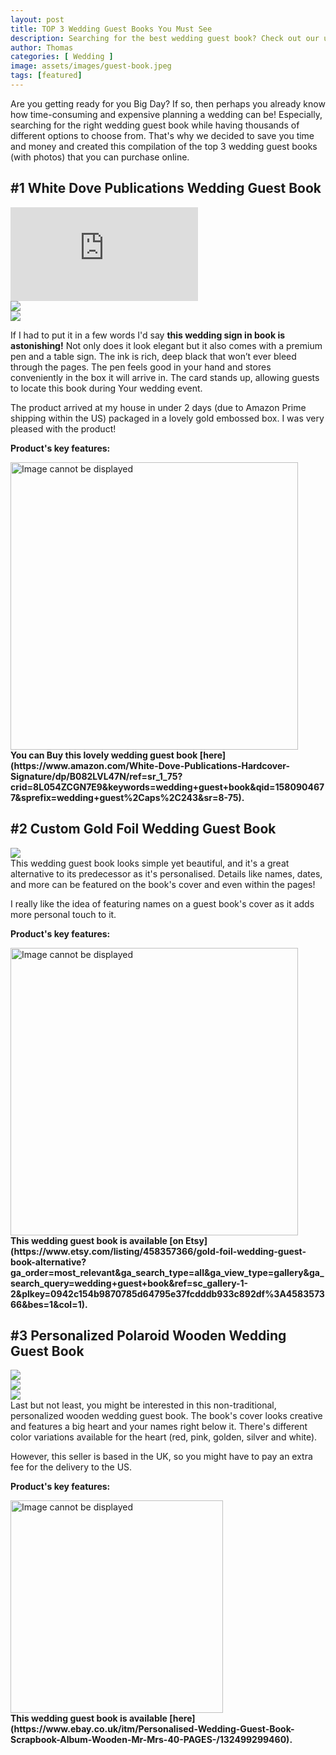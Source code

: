 ```yaml
---
layout: post
title: TOP 3 Wedding Guest Books You Must See
description: Searching for the best wedding guest book? Check out our ultimate list of the top 3 wedding guest books that you can buy online! Every guest book on our list has unique and amazing features.
author: Thomas
categories: [ Wedding ]
image: assets/images/guest-book.jpeg
tags: [featured]
---
```

Are you getting ready for you Big Day? If so, then perhaps you already know how time-consuming and expensive planning a wedding can be! 
Especially, searching for the right wedding guest book while having thousands of different options to choose from.
That's why we decided to save you time and money and created this compilation of the top 3 wedding guest books (with photos) that you can purchase online.


## #1 White Dove Publications Wedding Guest Book

<div class="embed-responsive embed-responsive-16by9">
    <iframe class="embed-responsive-item rounded-corners" src="https://www.youtube.com/embed/-gVC6Q4LEsE" frameborder="0" allow="accelerometer; autoplay; encrypted-media; gyroscope; picture-in-picture" allowfullscreen></iframe>
</div>
<div class="gallery">
    <div class="gallery-img img-col-2">
        <img class="rounded-corners" src="https://images-na.ssl-images-amazon.com/images/I/81cB%2BBGTicL._SL1500_.jpg" />
    </div>
    <div class="gallery-img img-col-2">
        <img class="rounded-corners" src="https://images-na.ssl-images-amazon.com/images/I/81l-tLjlK2L._SL1500_.jpg" />
    </div>
</div>

If I had to put it in a few words I'd say **this wedding sign in book is astonishing!** Not only does it look elegant but it also comes with a premium pen and a table sign. The ink is rich, deep black that won’t ever bleed through the pages. The pen feels good in your hand and stores conveniently in the box it will arrive in. The card stands up, allowing guests to locate this book during Your wedding event.

The product arrived at my house in under 2 days (due to Amazon Prime shipping within the US) packaged in a lovely gold embossed box. I was very pleased with the product!

<p><b>Product's key features:</b></p>
<img src="{{site.baseurl}}/assets/images/features-1.png" alt="Image cannot be displayed" width="460" /><br>
<b>You can Buy this lovely wedding guest book [here](https://www.amazon.com/White-Dove-Publications-Hardcover-Signature/dp/B082LVL47N/ref=sr_1_75?crid=8L054ZCGN7E9&keywords=wedding+guest+book&qid=1580904677&sprefix=wedding+guest%2Caps%2C243&sr=8-75).</b>

## #2 Custom Gold Foil Wedding Guest Book

<img class="rounded-corners" src="{{site.baseurl}}/assets/images/personalized-guest-book.png" /><br>
This wedding guest book looks simple yet beautiful, and it's a great alternative to its predecessor as it's personalised. Details like names, dates, and more can be featured on the book's cover and even within the pages!

I really like the idea of featuring names on a guest book's cover as it adds more personal touch to it.

<p><b>Product's key features:</b></p>
<img src="{{site.baseurl}}/assets/images/features-2.png" alt="Image cannot be displayed" width="460" /><br>
<b>This wedding guest book is available [on Etsy](https://www.etsy.com/listing/458357366/gold-foil-wedding-guest-book-alternative?ga_order=most_relevant&ga_search_type=all&ga_view_type=gallery&ga_search_query=wedding+guest+book&ref=sc_gallery-1-2&plkey=0942c154b9870785d64795e37fcdddb933c892df%3A458357366&bes=1&col=1).</b>

## #3 Personalized Polaroid Wooden Wedding Guest Book

<div class="gallery">
    <div class="gallery-img img-col-3">
        <picture>
            <source class="rounded-corners" srcset="{{site.baseurl}}/assets/images/wooden-wedding-guest-book-1.webp" type="image/webp">
            <img class="rounded-corners" src="{{site.baseurl}}/assets/images/wooden-wedding-guest-book-1.png" />
        </picture>
    </div>
    <div class="gallery-img img-col-3">
        <picture>
            <source class="rounded-corners" srcset="{{site.baseurl}}/assets/images/wooden-wedding-guest-book-2.webp" type="image/webp">
            <img class="rounded-corners" src="{{site.baseurl}}/assets/images/wooden-wedding-guest-book-2.png" />
        </picture>
    </div>
    <div class="gallery-img img-col-3">
        <picture>
            <source class="rounded-corners" srcset="{{site.baseurl}}/assets/images/wooden-wedding-guest-book-3.webp" type="image/webp">
            <img class="rounded-corners" src="{{site.baseurl}}/assets/images/wooden-wedding-guest-book-3.png" />
        </picture>
    </div>
</div>
Last but not least, you might be interested in this non-traditional, personalized wooden wedding guest book. The book's cover looks creative and features a big heart and your names right below it. There's different color variations available for the heart (red, pink, golden, silver and white).

However, this seller is based in the UK, so you might have to pay an extra fee for the delivery to the US.

<p><b>Product's key features:</b></p>
<img src="{{site.baseurl}}/assets/images/features-3.png" alt="Image cannot be displayed" width="340" /><br>
<b>This wedding guest book is available [here](https://www.ebay.co.uk/itm/Personalised-Wedding-Guest-Book-Scrapbook-Album-Wooden-Mr-Mrs-40-PAGES-/132499299460).</b>
